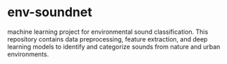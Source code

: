 # env-soundnet
 machine learning project for environmental sound classification. This repository contains data preprocessing, feature extraction, and deep learning models to identify and categorize sounds from nature and urban environments.

